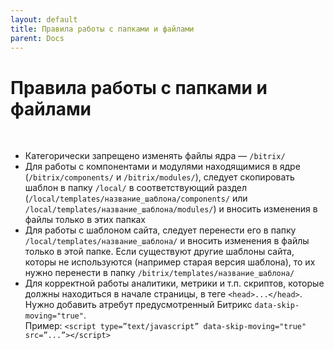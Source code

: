 ```yaml
---
layout: default
title: Правила работы с папками и файлами
parent: Docs
---
```


# Правила работы с папками и файлами

<br>

- Категорически запрещено изменять файлы ядра — `/bitrix/`
- Для работы с компонентами и модулями находящимися в ядре (`/bitrix/components/` и `/bitrix/modules/`), следует скопировать шаблон в папку `/local/` в соответствующий раздел (`/local/templates/название_шаблона/components/` или `/local/templates/название_шаблона/modules/`) и вносить изменения в файлы только в этих папках
- Для работы с шаблоном сайта, следует перенести его в папку `/local/templates/название_шаблона/` и вносить изменения в файлы только в этой папке. Если существуют другие шаблоны сайта, которы не используются (например старая версия шаблона), то их нужно перенести в папку `/bitrix/templates/название_шаблона/`
- Для корректной работы аналитики, метрики и т.п. скриптов, которые должны находиться в начале страницы, в теге `<head>...</head>`. Нужно добавить атребут предусмотренный Битрикс `data-skip-moving="true"`.\
  Пример: `<script type=”text/javascript” data-skip-moving="true" src=”...”></script>`

<br>
